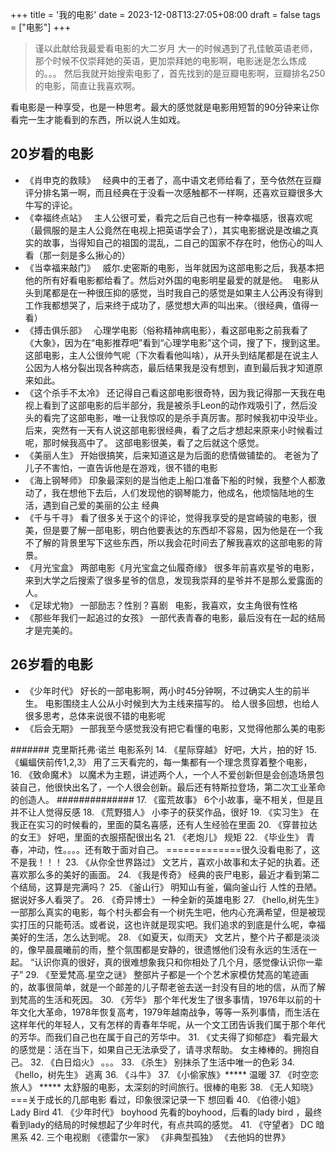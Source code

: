 +++
title = '我的电影'
date = 2023-12-08T13:27:05+08:00
draft = false
tags = ["电影"]
+++

> 谨以此献给我最爱看电影的大二岁月
大一的时候遇到了孔佳敏英语老师，那个时候不仅崇拜她的英语，更加崇拜她的电影啊，电影迷是怎么炼成的。。。
然后我就开始搜索电影了，首先找到的是豆瓣电影啊，豆瓣排名250的电影，简直让我喜欢啊。

看电影是一种享受，也是一种思考。最大的感觉就是电影用短暂的90分钟来让你看完一生才能看到的东西，所以说人生如戏。

## 20岁看的电影
- 《肖申克的救赎》  
经典中的王者了，高中语文老师给看了，至今依然在豆瓣评分排名第一啊，而且经典在于没看一次感触都不一样啊，还喜欢豆瓣很多大牛写的评论。
- 《幸福终点站》  
主人公很可爱，看完之后自己也有一种幸福感，很喜欢呢（最佩服的是主人公竟然在电视上把英语学会了），其实电影据说是改编之真实的故事，当得知自己的祖国的混乱，二自己的国家不存在时，他伤心的叫人看（那一刻是多么揪心的）
- 《当幸福来敲门》  
威尔.史密斯的电影，当年就因为这部电影之后，我基本把他的所有好看电影都给看了。然后对外国的电影明星最爱的就是他。  电影从头到尾都是在一种很压抑的感觉，当时我自己的感觉是如果主人公再没有得到工作我都想哭了，后来终于成功了，感觉想大声的叫出来。（很经典，值得一看）
- 《搏击俱乐部》  
心理学电影（俗称精神病电影），看这部电影之前我看了《大象》，因为在“电影推荐吧”看到“心理学电影”这个词，搜了下，搜到这里。
这部电影，主人公很帅气呢（下次看看他叫啥），从开头到结尾都是在说主人公因为人格分裂出现各种病态，最后结果我是没有想到，直到最后我才知道原来如此。
- 《这个杀手不太冷》
还记得自己看这部电影很奇特，因为我记得那一天我在电视上看到了这部电影的后半部分，我是被杀手Leon的动作戏吸引了，然后没头的看完了这部电影，唯一让我惊叹的是杀手真厉害。那时候我初中没毕业。
后来，突然有一天有人说这部电影很经典，看了之后才想起来原来小时候看过呢，那时候我高中了。
这部电影很美，看了之后就这个感觉。
- 《美丽人生》
开始很搞笑，后来知道这是为后面的悲情做铺垫的。
老爸为了儿子不害怕，一直告诉他是在游戏，很不错的电影
- 《海上钢琴师》
印象最深刻的是当他走上船口准备下船的时候，我整个人都激动了，我在想他下去后，人们发现他的钢琴能力，他成名，他烦恼陆地的生活，遇到自己爱的美丽的公主
经典
- 《千与千寻》
看了很多关于这个的评论，觉得我享受的是宫崎骏的电影，很美，但是要了解一部电影，明白他要表达的东西却不容易，因为他是在一个我不了解的背景里写下这些东西，所以我会花时间去了解我喜欢的这部电影的背景。
- 《月光宝盒》
两部电影《月光宝盒之仙履奇缘》
很多年前喜欢星爷的电影，来到大学之后搜索了很多星爷的信息，发现我崇拜的星爷并不是那么爱露面的人。
- 《足球尤物》
一部励志？性别？喜剧   电影，我喜欢，女主角很有性格
- 《那些年我们一起追过的女孩》
一部代表青春的电影，最后没有在一起的结局才是完美的。

## 26岁看的电影
- 《少年时代》
好长的一部电影啊，两小时45分钟啊，不过确实人生的前半生。
电影围绕主人公从小时候到大为主线来描写的。
给人很多回想，也给人很多思考，总体来说很不错的电影呢
- 《后会无期》
一部我至今感觉我没有把它看懂的电影，又觉得他那么美的电影

####### 克里斯托弗·诺兰   电影系列
14. 《星际穿越》
好吧，大片，拍的好
15. 《蝙蝠侠前传1,2,3》
用了三天看完的，每一集都有一个理念贯穿着整个电影，
16. 《致命魔术》
以魔术为主题，讲述两个人，一个人不爱创新但是会创造场景包装自己，他很快出名了，一个人很会创新。最后还有特斯拉登场，第二次工业革命的创造人。
##############
17. 《蛮荒故事》
6个小故事，毫不相关，但是且并不让人觉得反感
18. 《荒野猎人》
小李子的获奖作品，很好
19. 《实习生》
在我正在实习的时候看的，里面的莫名喜感，还有人生经验在里面
20. 《穿普拉达的女王》
好吧，里面的衣服搭配很出名
21. 《老炮儿》
规矩
22. 《毕业生》
青春，冲动，性。。。。还有敢于面对自己。
=============很久没看电影了，这不是我！！！
23. 《从你全世界路过》
文艺片，喜欢小故事和太子妃的执着。还喜欢那么多的美好的画面。
24. 《我是传奇》
经典的丧尸电影，最近才看到第二个结局，这算是完满吗？
25. 《釜山行》
明知山有釜，偏向釜山行
人性的丑陋。据说好多人看哭了。
26. 《奇异博士》
一种全新的英雄电影
27. 《hello,树先生》
一部那么真实的电影，每个村头都会有一个树先生吧，他内心充满希望，但是被现实打压的只能苟活。或者说，这也许就是现实吧。我们追求的到底是什么呢，幸福美好的生活，怎么达到呢。
28. 《如夏天，似雨天》
文艺片，整个片子都是淡淡的，像早晨晨曦前的雨，整个氛围都是安静的，很遗憾他们没有永远的生活在一起。
“认识你真的很好，真的很难想象我只和你相处了几个月，感觉像认识你一辈子”
29. 《至爱梵高.星空之谜》
整部片子都是一个个艺术家模仿梵高的笔迹画的，故事很简单，就是一个邮差的儿子帮老爸去送一封没有目的地的信，从而了解到梵高的生活和死因。
30. 《芳华》
那个年代发生了很多事情，1976年以前的十年文化大革命，1978年恢复高考，1979年越南战争，等等一系列事情，而生活在这样年代的年轻人，又有怎样的青春年华呢，从一个文工团告诉我们属于那个年代的芳华。而我们自己也在属于自己的芳华中。
31. 《丈夫得了抑郁症》
看完最大的感觉是：活在当下，如果自己无法承受了，请寻求帮助。
女主棒棒的。拥抱自己。
32. 《白日焰火》
。。。
33. 《杀生》
别抹杀了生活中唯一的色彩
34. 《hello，树先生》
逃离
36. 《斗牛》
37. 《小偷家族》*****
温暖
37. 《时空恋旅人》 *****
太舒服的电影，太深刻的时间旅行。很棒的电影
38. 《无人知晓》
===关于成长的几部电影 看过，印象很深记录一下 想回看
40. 《伯德小姐》 Lady Bird
41. 《少年时代》 boyhood
先看的boyhood，后看的lady bird ，最终看到lady的结局的时候想起了少年时代，有点共鸣的感觉。
41. 《守望者》
DC 暗黑系
42. 三个电视剧
《德雷尔一家》
《非典型孤独》
《去他妈的世界》
